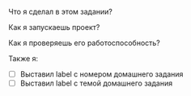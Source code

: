 Что я сделал в этом задании?

Как я запускаешь проект?

Как я проверяешь его работоспособность?

Также я:
 - [ ] Выставил label с номером домашнего задания
 - [ ] Выставил label с темой домашнего задания
